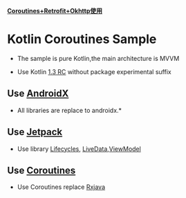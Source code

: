 **[Coroutines+Retrofit+Okhttp使用](https://www.jianshu.com/p/b58555b47991)**

# Kotlin Coroutines Sample
- The sample is pure Kotlin,the main architecture is MVVM

- Use Kotlin [1.3 RC](https://blog.jetbrains.com/kotlin/2018/09/kotlin-1-3-rc-is-here-migrate-your-coroutines/#more-6453) without package experimental suffix

## Use [AndroidX](https://developer.android.com/topic/libraries/support-library/androidx-overview)
 - All libraries are replace to androidx.*

## Use [Jetpack](https://developer.android.com/jetpack/)
 - Use library [Lifecycles](https://developer.android.com/topic/libraries/architecture/lifecycle),
 [LiveData](https://developer.android.com/topic/libraries/architecture/livedata),[ViewModel](https://developer.android.com/topic/libraries/architecture/viewmodel)
 
## Use [Coroutines](https://kotlinlang.org/docs/reference/coroutines.html)
 - Use Coroutines replace [Rxjava](https://github.com/ReactiveX/RxJava)

